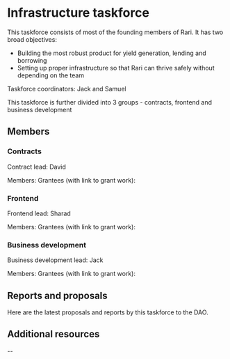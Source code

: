 # Infrastructure taskforce

This taskforce consists of most of the founding members of Rari. It has two broad objectives:
 - Building the most robust product for yield generation, lending and borrowing
 - Setting up proper infrastructure so that Rari can thrive safely without depending on the team

Taskforce coordinators: Jack and Samuel

This taskforce is further divided into 3 groups - contracts, frontend and business development

## Members

### Contracts

Contract lead: David

Members: 
Grantees (with link to grant work):

### Frontend

Frontend lead: Sharad

Members: 
Grantees (with link to grant work): 

### Business development

Business development lead: Jack

Members: 
Grantees (with link to grant work): 

## Reports and proposals

Here are the latest proposals and reports by this taskforce to the DAO.

## Additional resources

--

